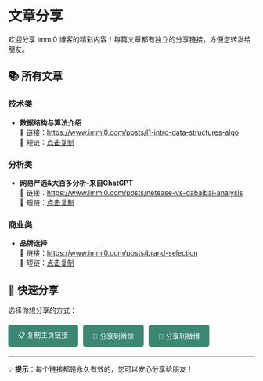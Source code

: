 # 文章分享

欢迎分享 immi0 博客的精彩内容！每篇文章都有独立的分享链接，方便您转发给朋友。

## 📚 所有文章

### 技术类
- **数据结构与算法介绍**  
  📖 链接：https://www.immi0.com/posts/l1-intro-data-structures-algo  
  📱 短链：[点击复制](https://www.immi0.com/posts/l1-intro-data-structures-algo)

### 分析类
- **网易严选&大百多分析-来自ChatGPT**  
  📖 链接：https://www.immi0.com/posts/netease-vs-dabaibai-analysis  
  📱 短链：[点击复制](https://www.immi0.com/posts/netease-vs-dabaibai-analysis)

### 商业类  
- **品牌选择**  
  📖 链接：https://www.immi0.com/posts/brand-selection  
  📱 短链：[点击复制](https://www.immi0.com/posts/brand-selection)

## 🔗 快速分享

选择你想分享的方式：

<div class="share-buttons">
  <button onclick="copyToClipboard('https://www.immi0.com')" class="share-btn">📋 复制主页链接</button>
  <button onclick="shareToWeChat()" class="share-btn">💬 分享到微信</button>
  <button onclick="shareToWeibo()" class="share-btn">📱 分享到微博</button>
</div>

<script>
function copyToClipboard(text) {
  navigator.clipboard.writeText(text).then(function() {
    alert('链接已复制到剪贴板！');
  });
}

function shareToWeChat() {
  // 微信分享逻辑
  alert('请复制链接手动分享到微信');
}

function shareToWeibo() {
  const url = encodeURIComponent(window.location.href);
  const title = encodeURIComponent('immi0 博客 - 记录技术与人生成长');
  window.open(`https://service.weibo.com/share/share.php?url=${url}&title=${title}`);
}
</script>

<style>
.share-buttons {
  display: flex;
  gap: 10px;
  margin: 20px 0;
  flex-wrap: wrap;
}

.share-btn {
  padding: 10px 20px;
  background: #3c8772;
  color: white;
  border: none;
  border-radius: 5px;
  cursor: pointer;
  font-size: 14px;
  transition: background 0.3s;
}

.share-btn:hover {
  background: #2a6b5b;
}
</style>

---

💡 **提示**：每个链接都是永久有效的，您可以安心分享给朋友！ 